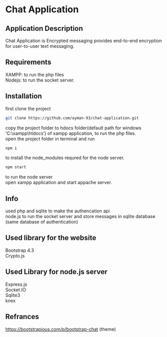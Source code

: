 # Chat Application

## Application Description
Chat Application is Encrypted messaging provides end-to-end encryption for user-to-user text messaging.

## Requirements
XAMPP: to run the php files <br>
Nodejs: to run the socket server.

## Installation

first clone the project 
```bash
git clone https://github.com/ayman-93/chat-application.git 
```

copy the project folder to hdocs folder(default path for windows 'C:\xampp\htdocs') of xampp application, to run the php files.<br>
open the project folder in terminal and run
```bash
npm i
```
to install the node_modules requred for the node server.

```bash
npm start
```
to run the node server<br>
open xampp application and start appache server.

## Info
used php and sqlite to make the authencation api<br>
node.js to run the socket server and store messages in sqlite database (same database of authentication)


## Used library for the website
Bootstrap 4.3<br>
Crypto.js

## Used Library for node.js server
Express.js<br>
Socket.IO<br>
Sqlite3<br>
knex


## Refrances
https://bootstrapious.com/p/bootstrap-chat (theme)

